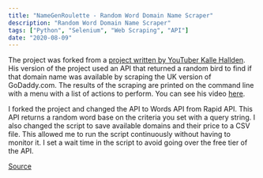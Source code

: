 ```yaml
---
title: "NameGenRoulette - Random Word Domain Name Scraper"
description: "Random Word Domain Name Scraper"
tags: ["Python", "Selenium", "Web Scraping", "API"]
date: "2020-08-09"
---
```

The project was forked from a [project written by YouTuber Kalle Hallden](https://github.com/KalleHallden/NameGenRoulette). His version of the project used an API that returned a random bird to find if that domain name was available by scraping the UK version of GoDaddy.com. The results of the scraping are printed on the command line with a menu with a list of actions to perform. You can see his video [here](https://www.youtube.com/watch?v=7wB3cTma0xs&t=1s).

I forked the project and changed the API to Words API from Rapid API. This API returns a random word base on the criteria you set with a query string. I also changed the script to save available domains and their price to a CSV file. This allowed me to run the script continuously without having to monitor it. I set a wait time in the script to avoid going over the free tier of the API.

[Source](https://github.com/trcarney88/NameGenRoulette)
